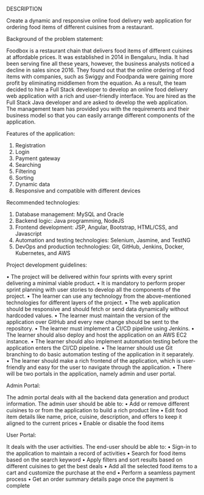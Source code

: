 DESCRIPTION

Create a dynamic and responsive online food delivery web application for ordering food items of different cuisines from a restaurant.

Background of the problem statement:

Foodbox is a restaurant chain that delivers food items of different cuisines at affordable prices. It was established in 2014 in Bengaluru, India. It had been serving fine all these years, however, the business analysts noticed a decline in sales since 2016. They found out that the online ordering of food items with companies, such as Swiggy and Foodpanda were gaining more profit by eliminating middlemen from the equation. As a result, the team decided to hire a Full Stack developer to develop an online food delivery web application with a rich and user-friendly interface.
You are hired as the Full Stack Java developer and are asked to develop the web application. The management team has provided you with the requirements and their business model so that you can easily arrange different components of the application.

Features of the application:

1.	Registration
2.	Login
3.	Payment gateway
4.	Searching
5.	Filtering
6.	Sorting
7.	Dynamic data
8.	Responsive and compatible with different devices

Recommended technologies:

1.	Database management: MySQL and Oracle
2.	Backend logic: Java programming, NodeJS
3.	Frontend development: JSP, Angular, Bootstrap, HTML/CSS, and Javascript
4.	Automation and testing technologies: Selenium, Jasmine, and TestNG
5.	DevOps and production technologies: Git, GitHub, Jenkins, Docker, Kubernetes, and AWS

Project development guidelines:

•	The project will be delivered within four sprints with every sprint delivering a minimal viable product.
•	It is mandatory to perform proper sprint planning with user stories to develop all the components of the project.
•	The learner can use any technology from the above-mentioned technologies for different layers of the project.
•	The web application should be responsive and should fetch or send data dynamically without hardcoded values.
•	The learner must maintain the version of the application over GitHub and every new change should be sent to the repository.
•	The learner must implement a CI/CD pipeline using Jenkins.
•	The learner should also deploy and host the application on an AWS EC2 instance.
•	The learner should also implement automation testing before the application enters the CI/CD pipeline.
•	The learner should use Git branching to do basic automation testing of the application in it separately.
•	The learner should make a rich frontend of the application, which is user- friendly and easy for the user to navigate through the application.
•	There will be two portals in the application, namely admin and user portal.

Admin Portal:

The admin portal deals with all the backend data generation and product information. The admin user should be able to:
•	Add or remove different cuisines to or from the application to build a rich product line
•	Edit food item details like name, price, cuisine, description, and offers to keep it aligned to the current prices
•	Enable or disable the food items

User Portal:

It deals with the user activities. The end-user should be able to:
•	Sign-in to the application to maintain a record of activities
•	Search for food items based on the search keyword
•	Apply filters and sort results based on different cuisines to get the best deals
•	Add all the selected food items to a cart and customize the purchase at the end
•	Perform a seamless payment process
•	Get an order summary details page once the payment is complete

